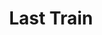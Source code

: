 ---
layout: post
category: concert
title: Last Train
artists: 
- Last Train
place: 
- Nouveau Casino
country: France
city: Paris
---